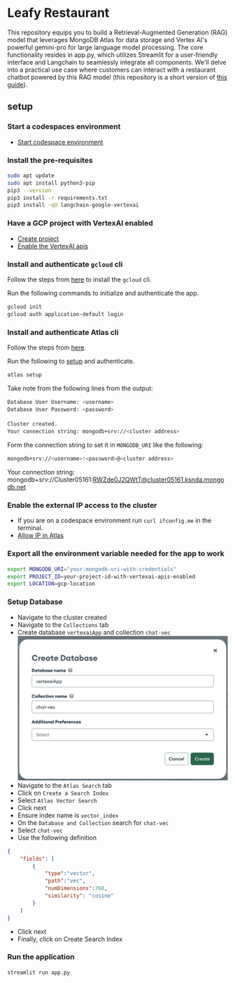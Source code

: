 # Leafy Restaurant

This repository equips you to build a Retrieval-Augmented Generation (RAG) model that leverages MongoDB Atlas for data storage and Vertex AI's powerful gemini-pro for large language model processing. The core functionality resides in app.py, which utilizes Streamlit for a user-friendly interface and Langchain to seamlessly integrate all components. We'll delve into a practical use case where customers can interact with a restaurant chatbot powered by this RAG model (this repository is a short version of [this guide](https://www.mongodb.com/developer/products/atlas/build-smart-applications-atlas-vector-search-google-vertex-ai/)).

## setup

### Start a codespaces environment
- [Start codespace environment](https://codespaces.new/renriquez-mongodb/MongoDB-VertexAI-Qwiklab/tree/add-fixes?quickstart=1)

### Install the pre-requisites
```sh
sudo apt update
sudo apt install python3-pip
pip3 --version
pip3 install -r requirements.txt
pip3 install -qU langchain-google-vertexai
```

### Have a GCP project with VertexAI enabled
- [Create project](https://developers.google.com/workspace/guides/create-project)
- [Enable the VertexAI apis](https://console.cloud.google.com/flows/enableapi?apiid=aiplatform.googleapis.com)

### Install and authenticate `gcloud` cli

Follow the steps from [here](https://cloud.google.com/sdk/docs/install) to install the `gcloud` cli.

Run the following commands to initialize and authenticate the app.

```sh
gcloud init
gcloud auth application-default login 
```

### Install and authenticate Atlas cli

Follow the steps from [here](https://www.mongodb.com/docs/atlas/cli/current/install-atlas-cli/).

Run the following to [setup](https://www.mongodb.com/docs/atlas/cli/current/atlas-cli-getting-started/) and authenticate.

```sh
atlas setup
```

Take note from the following lines from the output:
```sh
Database User Username: <username>
Database User Password: <password>

Cluster created.
Your connection string: mongodb+srv://<cluster address>
```

Form the connection string to set it in `MONGODB_URI` like the following:
```sh
mongodb+srv://<username>:<password>@<cluster address>
```
Your connection string: mongodb+srv://Cluster05161:RWZde0J2QWtT@cluster05161.ksnda.mongodb.net

### Enable the external IP access to the cluster
- If you are on a codespace environment run `curl ifconfig.me` in the terminal.
- [Allow IP in Atlas](https://www.mongodb.com/docs/atlas/security/ip-access-list/)

### Export all the environment variable needed for the app to work
```sh
export MONGODB_URI="your-mongodb-uri-with-credentials"
export PROJECT_ID=your-project-id-with-vertexai-apis-enabled
export LOCATION=gcp-location
```

### Setup Database
- Navigate to the cluster created
- Navigate to the `Collections` tab
- Create database `vertexaiApp` and collection `chat-vec`
![create database](images/create_database.png)
- Navigate to the `Atlas Search` tab
- Click on `Create a Search Index`
- Select `Atlas Vector Search`
- Click next
- Ensure index name is `vector_index`
- On the `Database and Collection` search for `chat-vec`
- Select `chat-vec`
- Use the following definition
```json
{
    "fields": [
        {
            "type":"vector",
            "path":"vec",
            "numDimensions":768,
            "similarity": "cosine"
        }
    ]
}
```
- Click next
- Finally, click on Create Search Index

### Run the application
```sh
streamlit run app.py
```
